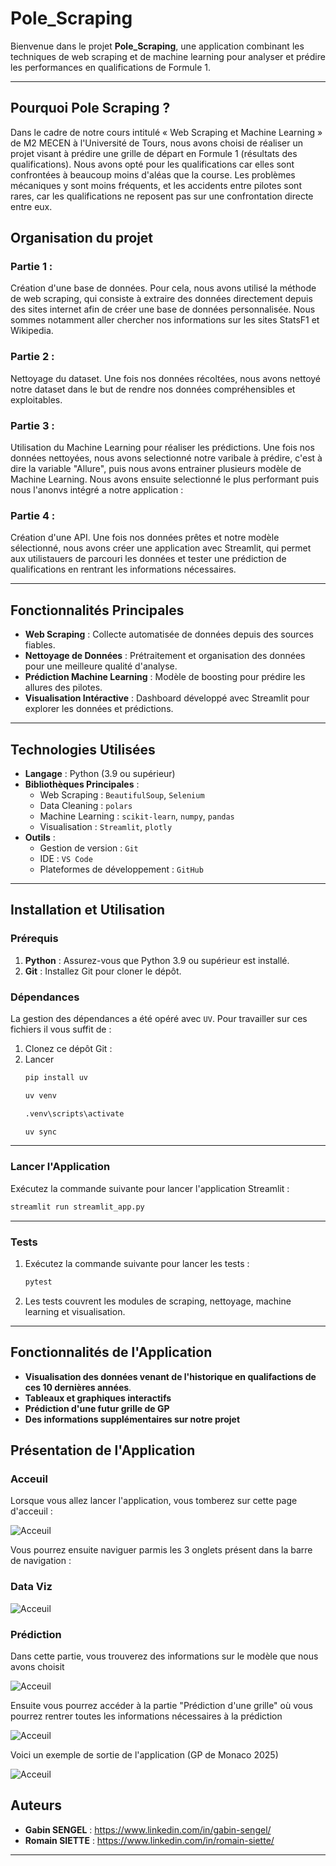 # Pole_Scraping

Bienvenue dans le projet **Pole_Scraping**, une application combinant les techniques de web scraping et de machine learning pour analyser et prédire les performances en qualifications de Formule 1.

---

## Pourquoi Pole Scraping ?
Dans le cadre de notre cours intitulé « Web Scraping et Machine Learning » de M2 MECEN à l'Université de Tours, nous avons choisi de réaliser un projet visant à prédire une grille de départ en Formule 1 (résultats des qualifications).
Nous avons opté pour les qualifications car elles sont confrontées à beaucoup moins d'aléas que la course. Les problèmes mécaniques y sont moins fréquents, et les accidents entre pilotes sont rares, car les qualifications ne reposent pas sur une confrontation directe entre eux.

## Organisation du projet
### Partie 1 :
Création d'une base de données. Pour cela, nous avons utilisé la méthode de web scraping, qui consiste à extraire des données directement depuis des sites internet afin de créer une base de données personnalisée. Nous sommes notamment aller chercher nos informations sur les sites StatsF1 et Wikipedia.

### Partie 2 :
Nettoyage du dataset. Une fois nos données récoltées, nous avons nettoyé notre dataset dans le but de rendre nos données compréhensibles et exploitables.

### Partie 3 :
Utilisation du Machine Learning pour réaliser les prédictions. Une fois nos données nettoyées, nous avons selectionné notre varibale à prédire, c'est à dire la variable "Allure", puis nous avons entrainer plusieurs modèle de Machine Learning. Nous avons ensuite selectionné le plus performant puis nous l'anonvs intégré a notre application :

### Partie 4 :
Création d'une API. Une fois nos données prêtes et notre modèle sélectionné, nous avons créer une application avec Streamlit, qui permet aux utilistauers de parcouri les données et tester une prédiction de qualifications en rentrant les informations nécessaires.

---

## Fonctionnalités Principales
- **Web Scraping** : Collecte automatisée de données depuis des sources fiables.
- **Nettoyage de Données** : Prétraitement et organisation des données pour une meilleure qualité d'analyse.
- **Prédiction Machine Learning** : Modèle de boosting pour prédire les allures des pilotes.
- **Visualisation Intéractive** : Dashboard développé avec Streamlit pour explorer les données et prédictions.

---

## Technologies Utilisées
- **Langage** : Python (3.9 ou supérieur)
- **Bibliothèques Principales** :
  - Web Scraping : `BeautifulSoup`, `Selenium`
  - Data Cleaning : `polars`
  - Machine Learning : `scikit-learn`, `numpy`, `pandas`
  - Visualisation : `Streamlit`, `plotly`
- **Outils** :
  - Gestion de version : `Git`
  - IDE : `VS Code`
  - Plateformes de développement : `GitHub`

---

## Installation et Utilisation

### Prérequis
1. **Python** : Assurez-vous que Python 3.9 ou supérieur est installé.
2. **Git** : Installez Git pour cloner le dépôt.

### Dépendances
La gestion des dépendances a été opéré avec `UV`. Pour travailler sur ces fichiers il vous suffit de :

1. Clonez ce dépôt Git :
2. Lancer
   ```bash
   pip install uv
   ```
   ```bash
   uv venv
   ```
   ```bash
   .venv\scripts\activate
   ```
   ```bash
   uv sync
   ```

---

### Lancer l'Application
Exécutez la commande suivante pour lancer l'application Streamlit :
   ```bash
   streamlit run streamlit_app.py
   ```

---

### Tests
1. Exécutez la commande suivante pour lancer les tests :
   ```bash
   pytest
   ```
2. Les tests couvrent les modules de scraping, nettoyage, machine learning et visualisation.

---

## Fonctionnalités de l'Application
- **Visualisation des données venant de l'historique en qualifactions de ces 10 dernières années**.
- **Tableaux et graphiques interactifs**
- **Prédiction d'une futur grille de GP**
- **Des informations supplémentaires sur notre projet**

## Présentation de l'Application
### Acceuil
Lorsque vous allez lancer l'application, vous tomberez sur cette page d'acceuil :

![Acceuil](img/Acceuil.png)

Vous pourrez ensuite naviguer parmis les 3 onglets présent dans la barre de navigation :

### Data Viz

![Acceuil](img/DataViz.png)

### Prédiction 
Dans cette partie, vous trouverez des informations sur le modèle que nous avons choisit

![Acceuil](img/Prediction1.png)

Ensuite vous pourrez accéder à la partie "Prédiction d'une grille" où vous pourrez rentrer toutes les informations nécessaires à la prédiction 

![Acceuil](img/Prediction2.png)

Voici un exemple de sortie de l'application (GP de Monaco 2025)

![Acceuil](img/Prediction3.png)

## Auteurs

- **Gabin SENGEL** : https://www.linkedin.com/in/gabin-sengel/
- **Romain SIETTE** : https://www.linkedin.com/in/romain-siette/
---


